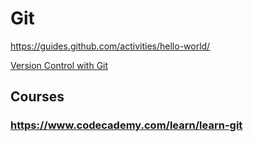 # Git

https://guides.github.com/activities/hello-world/

[Version Control with Git](https://www.udacity.com/course/version-control-with-git--ud123)
## Courses
### https://www.codecademy.com/learn/learn-git

